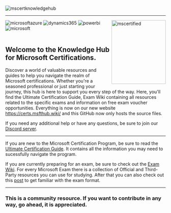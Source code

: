 <br>
<img src="/public/mscertguide.png"  alt="mscertknowledgehub" align="left" /><br>

---

<img src="/src/assets/all.svg" width="170" height="200" alt="mscertified" align="right" /><a target="_blank"><img alt='microsoftazure' src='https://img.shields.io/badge/Azure-100000?style=for-the-badge&logo=microsoftazure&logoColor=white&labelColor=0078D4&color=212221'/></a> <a target="_blank"><img alt='dynamics365' src='https://img.shields.io/badge/D365-100000?style=for-the-badge&logo=dynamics365&logoColor=white&labelColor=0B53CE&color=212221'/></a> <a  target="_blank"><img alt='powerbi' src='https://img.shields.io/badge/Power_Platform-100000?style=for-the-badge&logo=powerbi&logoColor=white&labelColor=F2C811&color=212221'/></a> <a  target="_blank"><img alt='microsoft' src='https://img.shields.io/badge/M365_& SCI-100000?style=for-the-badge&logo=microsoft&logoColor=white&labelColor=5E5E5E&color=212221'/></a>
<br>
<br>

## Welcome to the Knowledge Hub for Microsoft Certifications.


Discover a world of valuable resources and guides to help you navigate the realm of Microsoft certifications. Whether you're a seasoned professional or just starting your journey, this hub is here to support you every step of the way. Here, you'll find the Ultimate Certification Guide, Exam Wiki containing all resources related to the specific exams and information on free exam voucher opportunities. Everything is now on our new website https://certs.msfthub.wiki/ and this GitHub now only hosts the source files.

If you need any additional help or have any questions, be sure to join our [Discord server](https://discord.gg/microsoft-certification-study-group-676990910176821270).

---
If you are new to the Microsoft Certification Program, be sure to read the [Ultimate Certification Guide](https://certs.msfthub.wiki/guide/introduction/). It contains all the information you may need to sucessfully navigate the program.

If you are currently preparing for an exam, be sure to check out the [Exam Wiki](https://certs.msfthub.wiki/wiki/). For every Microsoft Exam there is a collection of Official and Third-Party resources you can use for studying. After that you can also check out this [post](https://certs.msfthub.wiki/guide/takingtheexams/) to get familiar with the exam format.

---

### This is a community resource. If you want to contribute in any way, go ahead, it is appreciated.
